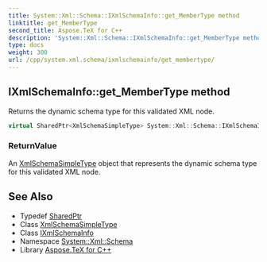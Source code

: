 ```yaml
---
title: System::Xml::Schema::IXmlSchemaInfo::get_MemberType method
linktitle: get_MemberType
second_title: Aspose.TeX for C++
description: 'System::Xml::Schema::IXmlSchemaInfo::get_MemberType method. Returns the dynamic schema type for this validated XML node in C++.'
type: docs
weight: 300
url: /cpp/system.xml.schema/ixmlschemainfo/get_membertype/
---
```

## IXmlSchemaInfo::get_MemberType method


Returns the dynamic schema type for this validated XML node.

```cpp
virtual SharedPtr<XmlSchemaSimpleType> System::Xml::Schema::IXmlSchemaInfo::get_MemberType()=0
```


### ReturnValue

An [XmlSchemaSimpleType](../../xmlschemasimpletype/) object that represents the dynamic schema type for this validated XML node.

## See Also

* Typedef [SharedPtr](../../../system/sharedptr/)
* Class [XmlSchemaSimpleType](../../xmlschemasimpletype/)
* Class [IXmlSchemaInfo](../)
* Namespace [System::Xml::Schema](../../)
* Library [Aspose.TeX for C++](../../../)
